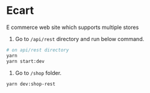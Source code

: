 # Ecart
E commerce web site which supports multiple stores

1. Go to `/api/rest` directory and run below command.

```bash
# on api/rest directory
yarn
yarn start:dev

```
1. Go to `/shop` folder.

```bash
yarn dev:shop-rest
```

